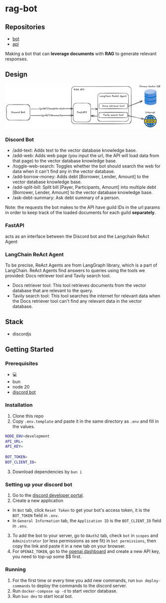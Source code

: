 # rag-bot

## Repositories

- [bot](https://github.com/seg-org/rag-bot)
- [api](https://github.com/seg-org/rag-api)

Making a bot that can **leverage documents** with **RAG** to generate relevant responses.

## Design

![diagram](./docs/diagram.png)

### Discord Bot

- /add-text: Adds text to the vector database knowledge base.
- /add-web: Adds web page (you input the url, the API will load data from that page) to the vector database knowledge base.
- /toggle-web-search: Toggles whether the bot should search the web for data when it can't find any in the vector database.
- /add-borrow-money: Adds debt [Borrower, Lender, Amount] to the vector database knowledge base.
- /add-split-bill: Split bill [Payer, Participants, Amount] into multiple debt [Borrower, Lender, Amount] to the vector database knowledge base.
- /ask-debt-summary: Ask debt summary of a person.

Note: the requests the bot makes to the API have guild IDs in the url params in order to keep track of the loaded documents for each guild **separately**.

### FastAPI

acts as an interface between the Discord bot and the Langchain ReAct Agent

### LangChain ReAct Agent

To be precise, ReAct Agents are from LangGraph library, which is a part of LangChain. ReAct Agents find answers to queries using the tools we provided: Docs retriever tool and Tavily search tool.

- Docs retriever tool: This tool retrieves documents from the vector database that are relevant to the query.
- Tavily search tool: This tool searches the internet for relevant data when the Docs retriever tool can't find any relevant data in the vector database.

## Stack

- discordjs

## Getting Started

### Prerequisites

- 💻
- bun
- node 20
- [discord bot](https://discordjs.guide/preparations/setting-up-a-bot-application.html#creating-your-bot)

### Installation

1. Clone this repo
2. Copy `.env.template` and paste it in the same directory as `.env` and fill in the values.

```bash
NODE_ENV=development
API_URL=
API_KEY=

BOT_TOKEN=
BOT_CLIENT_ID=
```

3. Download dependencies by `bun i`

### Setting up your discord bot

1. Go to the [discord developer portal](https://discord.com/developers/applications).
2. Create a new application

- In `Bot` tab, click `Reset Token` to get your bot's access token, it is the `BOT_TOKEN` field in `.env`.
- In `General Information` tab, the `Application ID` is the `BOT_CLIENT_ID` field in `.env`.

3. To add the bot to your server, go to `OAuth2` tab, check `bot` in `scopes` and `Administrator` (or less permissions as see fit) in `bot permissions`, then copy the link and paste it in a new tab on your browser.
4. For `OPENAI_TOKEN`, go to the [openai dashboard](https://platform.openai.com/account/api-keys) and create a new API key, you need to top-up some $$ first.

### Running

1. For the first time or every time you add new commands, run `bun deploy-commands` to deploy the commands to the discord server.
2. Run `docker-compose up -d` to start vector database.
3. Run `bun dev` to start local bot.
